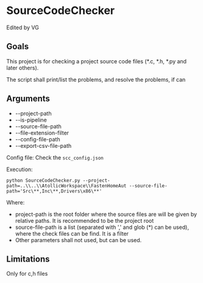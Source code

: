 # SourceCodeChecker
Edited by VG

## Goals
This project is for checking a project source code files (*.c, *.h, *.py and later others).

The script shall print/list the problems, and resolve the problems, if can


## Arguments
* --project-path
* --is-pipeline
* --source-file-path
* --file-extension-filter
* --config-file-path
* --export-csv-file-path

Config file: Check the `scc_config.json`


Execution:

`python SourceCodeChecker.py --project-path=..\\..\\AtollicWorkspace\\FastenHomeAut --source-file-path='Src\**,Inc\**,Drivers\x86\**'`

Where:
* project-path is the root folder where the source files are will be given by relative paths. It is recommended to be the project root
* source-file-path is a list (separated with ',' and glob (*) can be used), where the check files can be find. It is a filter
* Other parameters shall not used, but can be used.


## Limitations
Only for c,h files

